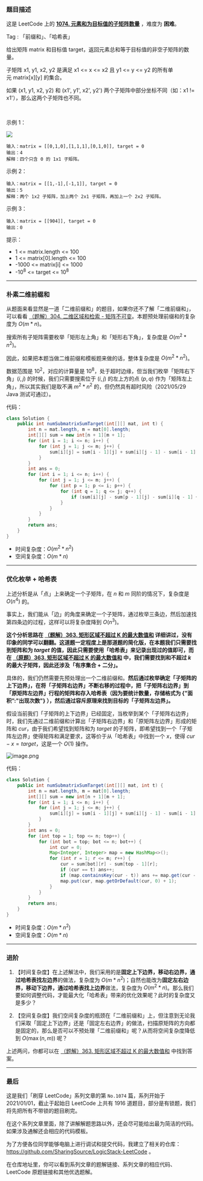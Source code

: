 ### 题目描述

这是 LeetCode 上的 **[1074. 元素和为目标值的子矩阵数量](https://leetcode-cn.com/problems/number-of-submatrices-that-sum-to-target/solution/gong-shui-san-xie-you-hua-mei-ju-de-ji-b-uttw/)** ，难度为 **困难**。

Tag : 「前缀和」、「哈希表」



给出矩阵 matrix 和目标值 target，返回元素总和等于目标值的非空子矩阵的数量。

子矩阵 x1, y1, x2, y2 是满足 x1 <= x <= x2 且 y1 <= y <= y2 的所有单元 matrix[x][y] 的集合。

如果 (x1, y1, x2, y2) 和 (x1', y1', x2', y2') 两个子矩阵中部分坐标不同（如：x1 != x1'），那么这两个子矩阵也不同。

 

示例 1：

![](https://assets.leetcode.com/uploads/2020/09/02/mate1.jpg)

```
输入：matrix = [[0,1,0],[1,1,1],[0,1,0]], target = 0
输出：4
解释：四个只含 0 的 1x1 子矩阵。
```
示例 2：
```
输入：matrix = [[1,-1],[-1,1]], target = 0
输出：5
解释：两个 1x2 子矩阵，加上两个 2x1 子矩阵，再加上一个 2x2 子矩阵。
```
示例 3：
```
输入：matrix = [[904]], target = 0
输出：0
```

提示：
* 1 <= matrix.length <= 100
* 1 <= matrix[0].length <= 100
* -1000 <= matrix[i] <= 1000
* -$10^8$ <= target <= $10^8$

---

### 朴素二维前缀和

从题面来看显然是一道「二维前缀和」的题目，如果你还不了解「二维前缀和」，可以看看 [（题解）304. 二维区域和检索 - 矩阵不可变](https://leetcode-cn.com/problems/range-sum-query-2d-immutable/solution/xia-ci-ru-he-zai-30-miao-nei-zuo-chu-lai-ptlo/)。本题预处理前缀和的复杂度为 $O(m * n)$。

搜索所有子矩阵需要枚举「矩形左上角」和「矩形右下角」，复杂度是 $O(m^2 * n^2)$。

因此，如果把本题当做二维前缀和模板题来做的话，整体复杂度是 $O(m^2 * n^2)$。

数据范围是 $10^2$，对应的计算量是 $10^8$，处于超时边缘，但当我们枚举「矩阵右下角」$(i,j)$ 的时候，我们只需要搜索位于 $(i,j)$ 的左上方的点 $(p,q)$ 作为「矩阵左上角」，所以其实我们是取不满 $m^2 * n^2$ 的，但仍然具有超时风险（2021/05/29 Java 测试可通过）。

代码：
```java
class Solution {
    public int numSubmatrixSumTarget(int[][] mat, int t) {
        int n = mat.length, m = mat[0].length;
        int[][] sum = new int[n + 1][m + 1];
        for (int i = 1; i <= n; i++) {
            for (int j = 1; j <= m; j++) {
                sum[i][j] = sum[i - 1][j] + sum[i][j - 1] - sum[i - 1][j - 1] + mat[i - 1][j - 1];
            }
        }
        int ans = 0;
        for (int i = 1; i <= n; i++) {
            for (int j = 1; j <= m; j++) {
                for (int p = 1; p <= i; p++) {
                    for (int q = 1; q <= j; q++) {
                        if (sum[i][j] - sum[p - 1][j] - sum[i][q - 1] + sum[p - 1][q - 1] == t) ans++;
                    }
                }
            }
        }
        return ans;
    }
}
```
* 时间复杂度：$O(m^2 * n^2)$
* 空间复杂度：$O(m * n)$

---

### 优化枚举 + 哈希表

上述分析是从「点」上来确定一个子矩阵，在 $n$ 和 $m$ 同阶的情况下，复杂度是 $O(n^4)$ 的。

事实上，我们能从「边」的角度来确定一个子矩阵，通过枚举三条边，然后加速找第四条边的过程，这样可以将复杂度降到 $O(n^3)$。

**这个分析思路在 [（题解）363. 矩形区域不超过 K 的最大数值和](https://leetcode-cn.com/problems/max-sum-of-rectangle-no-larger-than-k/solution/gong-shui-san-xie-you-hua-mei-ju-de-ji-b-dh8s/) 详细讲过，没有印象的同学可以翻翻。这道题一定程度上是那道题的简化版，在本题我们只需要找到矩阵和为 $target$ 的值，因此只需要使用「哈希表」来记录出现过的值即可，而在 [（原题）363. 矩形区域不超过 K 的最大数值和](https://leetcode-cn.com/problems/max-sum-of-rectangle-no-larger-than-k/) 中，我们需要找到和不超过 $k$ 的最大子矩阵，因此还涉及「有序集合 + 二分」。**

具体的，我们仍然需要先预处理出一个二维前缀和。**然后通过枚举确定「子矩阵的上下边界」，在将「子矩阵右边界」不断右移的过程中，把「子矩阵右边界」到「原矩阵左边界」行程的矩阵和存入哈希表（因为要统计数量，存储格式为 {"面积”:"出现次数"} ），然后通过容斥原理来找到目标的「子矩阵左边界」。**

假设当前我们「子矩阵的上下边界」已经固定，当枚举到某个「子矩阵右边界」时，我们先通过二维前缀和计算出「子矩阵右边界」和「原矩阵左边界」形成的矩阵和 $cur$，由于我们希望找到矩阵和为 $target$ 的子矩阵，即希望找到一个「子矩阵左边界」使得矩阵和满足要求，这等价于从「哈希表」中找到一个 $x$，使得 $cur - x = target$，这是一个 $O(1)$ 操作。

![image.png](https://pic.leetcode-cn.com/1622250565-sdYzhq-image.png)

代码：
```java
class Solution {
    public int numSubmatrixSumTarget(int[][] mat, int t) {
        int n = mat.length, m = mat[0].length;
        int[][] sum = new int[n + 1][m + 1];
        for (int i = 1; i <= n; i++) {
            for (int j = 1; j <= m; j++) {
                sum[i][j] = sum[i - 1][j] + sum[i][j - 1] - sum[i - 1][j - 1] + mat[i - 1][j - 1];
            }
        }
        int ans = 0;
        for (int top = 1; top <= n; top++) {
            for (int bot = top; bot <= n; bot++) {
                int cur = 0;
                Map<Integer, Integer> map = new HashMap<>();
                for (int r = 1; r <= m; r++) {
                    cur = sum[bot][r] - sum[top - 1][r];
                    if (cur == t) ans++;
                    if (map.containsKey(cur - t)) ans += map.get(cur - t);
                    map.put(cur, map.getOrDefault(cur, 0) + 1);
                }
            }
        }
        return ans;
    }
}
```
* 时间复杂度：$O(m * n^2)$
* 空间复杂度：$O(m * n)$

---

### 进阶

1. 【时间复杂度】在上述解法中，我们采用的是**固定上下边界，移动右边界，通过哈希表找左边界**的做法，复杂度为 $O(m * n^2)$；自然也能改为**固定左右边界，移动下边界，通过哈希表找上边界**做法，复杂度为 $O(m^2 * n)$。那么我们要如何调整代码，才能最大化「哈希表」带来的优化效果呢？此时的复杂度又是多少？

2. 【空间复杂度】我们空间复杂度的瓶颈在「二维前缀和」上，但注意到无论我们采取「固定上下边界」还是「固定左右边界」的做法，扫描原矩阵的方向都是固定的，那么是否可以不预处理「二维前缀和」呢？从而将空间复杂度降低到 $O(\max(n, m))$ 呢？

上述两问，你都可以在 [（题解）363. 矩形区域不超过 K 的最大数值和](https://leetcode-cn.com/problems/max-sum-of-rectangle-no-larger-than-k/solution/gong-shui-san-xie-you-hua-mei-ju-de-ji-b-dh8s/) 中找到答案。

---

### 最后

这是我们「刷穿 LeetCode」系列文章的第 `No.1074` 篇，系列开始于 2021/01/01，截止于起始日 LeetCode 上共有 1916 道题目，部分是有锁题，我们将先把所有不带锁的题目刷完。

在这个系列文章里面，除了讲解解题思路以外，还会尽可能给出最为简洁的代码。如果涉及通解还会相应的代码模板。

为了方便各位同学能够电脑上进行调试和提交代码，我建立了相关的仓库：https://github.com/SharingSource/LogicStack-LeetCode 。

在仓库地址里，你可以看到系列文章的题解链接、系列文章的相应代码、LeetCode 原题链接和其他优选题解。

